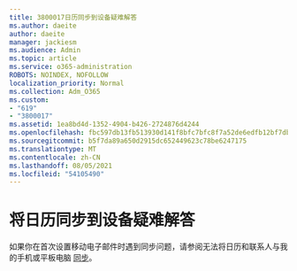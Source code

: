 ```yaml
---
title: 3800017日历同步到设备疑难解答
ms.author: daeite
author: daeite
manager: jackiesm
ms.audience: Admin
ms.topic: article
ms.service: o365-administration
ROBOTS: NOINDEX, NOFOLLOW
localization_priority: Normal
ms.collection: Adm_O365
ms.custom:
- "619"
- "3800017"
ms.assetid: 1ea8bd4d-1352-4904-b426-2724876d4244
ms.openlocfilehash: fbc597db13fb513930d141f8bfc7bfc8f7a52de6edfb12bf7db64a46e3cbdaa9
ms.sourcegitcommit: b5f7da89a650d2915dc652449623c78be6247175
ms.translationtype: MT
ms.contentlocale: zh-CN
ms.lasthandoff: 08/05/2021
ms.locfileid: "54105490"
---
```

# <a name="troubleshoot-syncing-your-calendar-to-your-device"></a>将日历同步到设备疑难解答

如果你在首次设置移动电子邮件时遇到同步问题，请参阅无法将日历和联系人与我的手机或平板电脑 [同步](https://support.office.com/article/8479d764-b9f5-4fff-ba88-edd7c265df9f)。
  